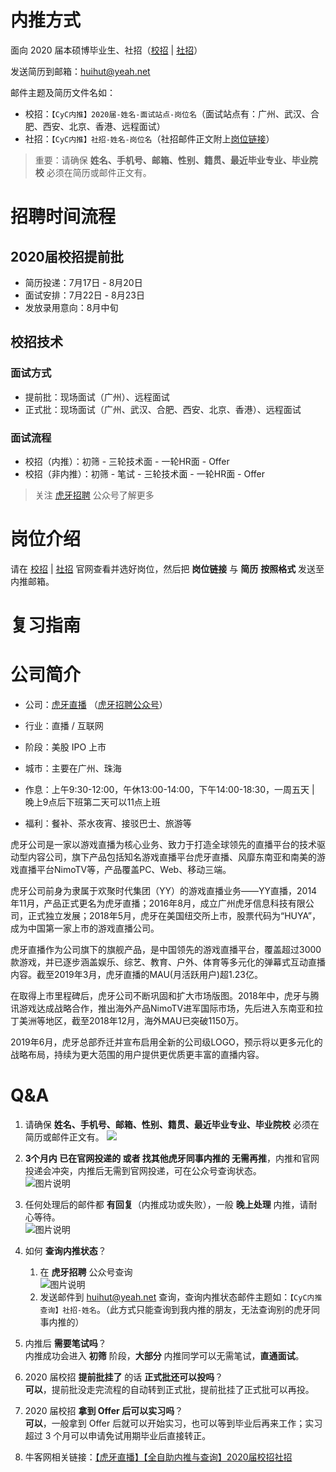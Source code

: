 # 内推方式

面向 2020 届本硕博毕业生、社招（[校招](http://hr.huya.com/campus_apply/huya/4112) | [社招](http://hr.huya.com/)）

发送简历到邮箱：<huihut@yeah.net>

邮件主题及简历文件名如：

* 校招：`【CyC内推】2020届-姓名-面试站点-岗位名`（面试站点有：广州、武汉、合肥、西安、北京、香港、远程面试）
* 社招：`【CyC内推】社招-姓名-岗位名`（社招邮件正文附上[岗位链接](http://hr.huya.com/)）

> 重要：请确保 **姓名、手机号、邮箱、性别、籍贯、最近毕业专业、毕业院校** 必须在简历或邮件正文有。

# 招聘时间流程

## 2020届校招提前批

* 简历投递：7月17日 - 8月20日
* 面试安排：7月22日 - 8月23日
* 发放录用意向：8月中旬

## 校招技术

### 面试方式

* 提前批：现场面试（广州）、远程面试
* 正式批：现场面试（广州、武汉、合肥、西安、北京、香港）、远程面试

### 面试流程

* 校招（内推）：初筛 - 三轮技术面 - 一轮HR面 - Offer
* 校招（非内推）：初筛 - 笔试 - 三轮技术面 - 一轮HR面 - Offer

> 关注 [虎牙招聘](https://mp.weixin.qq.com/s?__biz=MzU3Mjk5Njg3Mg==&mid=2247484271&idx=1&sn=a3eb6af239362ee551a1cadca2c9a823&chksm=fcc92f08cbbea61e91aeda6ce71f573df5e37b2c8ec34deae1e9fb9476351b7108b26d443b84) 公众号了解更多

# 岗位介绍

请在 [校招](http://hr.huya.com/campus_apply/huya/4112) | [社招](http://hr.huya.com/) 官网查看并选好岗位，然后把 **岗位链接** 与 **简历** **按照格式** 发送至内推邮箱。

# 复习指南

# 公司简介

* 公司：[虎牙直播](http://www.huya.com/) （[虎牙招聘公众号](https://mp.weixin.qq.com/s?__biz=MzU3Mjk5Njg3Mg==&mid=2247484271&idx=1&sn=a3eb6af239362ee551a1cadca2c9a823&chksm=fcc92f08cbbea61e91aeda6ce71f573df5e37b2c8ec34deae1e9fb9476351b7108b26d443b84)）

* 行业：直播 / 互联网

* 阶段：美股 IPO 上市

* 城市：主要在广州、珠海

* 作息：上午9:30-12:00，午休13:00-14:00，下午14:00-18:30，一周五天 | 晚上9点后下班第二天可以11点上班

* 福利：餐补、茶水夜宵、接驳巴士、旅游等

虎牙公司是一家以游戏直播为核心业务、致力于打造全球领先的直播平台的技术驱动型内容公司，旗下产品包括知名游戏直播平台虎牙直播、风靡东南亚和南美的游戏直播平台NimoTV等，产品覆盖PC、Web、移动三端。

虎牙公司前身为隶属于欢聚时代集团（YY）的游戏直播业务——YY直播，2014年11月，产品正式更名为虎牙直播；2016年8月，成立广州虎牙信息科技有限公司，正式独立发展；2018年5月，虎牙在美国纽交所上市，股票代码为“HUYA”，成为中国第一家上市的游戏直播公司。

虎牙直播作为公司旗下的旗舰产品，是中国领先的游戏直播平台，覆盖超过3000款游戏，并已逐步涵盖娱乐、综艺、教育、户外、体育等多元化的弹幕式互动直播内容。截至2019年3月，虎牙直播的MAU(月活跃用户)超1.23亿。

在取得上市里程碑后，虎牙公司不断巩固和扩大市场版图。2018年中，虎牙与腾讯游戏达成战略合作，推出海外产品NimoTV进军国际市场，先后进入东南亚和拉丁美洲等地区，截至2018年12月，海外MAU已突破1150万。

2019年6月，虎牙总部乔迁并宣布启用全新的公司级LOGO，预示将以更多元化的战略布局，持续为更大范围的用户提供更优质更丰富的直播内容。

# Q&A

1. 请确保 **姓名、手机号、邮箱、性别、籍贯、最近毕业专业、毕业院校** 必须在简历或邮件正文有。
    ![](https://huihut-img.oss-cn-shenzhen.aliyuncs.com/RecommendInfo.png)

2. **3个月内 已在官网投递的 或者 找其他虎牙同事内推的 无需再推**，内推和官网投递会冲突，内推后无需到官网投递，可在公众号查询状态。  
    ![图片说明](https://uploadfiles.nowcoder.com/images/20190302/2560217_1551522144906_C08508B6E1B8898BB67DBC9037FB4824 "图片标题") 

3. 任何处理后的邮件都 **有回复**（内推成功或失败），一般 **晚上处理** 内推，请耐心等待。  
    ![图片说明](https://uploadfiles.nowcoder.com/images/20190302/2560217_1551522506883_F90E2AC3C992929E331E16E22018C897 "图片标题") 

4. 如何 **查询内推状态**？  
    1. 在 **虎牙招聘** 公众号查询  
        ![图片说明](https://uploadfiles.nowcoder.com/images/20190306/2560217_1551873503368_82E9535112EAACF5E7526A39D2E8A780 "图片标题") 
    2. 发送邮件到 <huihut@yeah.net> 查询，查询内推状态邮件主题如：`【CyC内推查询】社招-姓名`。（此方式只能查询到我内推的朋友，无法查询别的虎牙同事内推的）

5. 内推后 **需要笔试吗**？   
    内推成功会进入 **初筛** 阶段，**大部分** 内推同学可以无需笔试，**直通面试**。

6. 2020 届校招 **提前批挂了** 的话 **正式批还可以投吗**？  
    **可以**，提前批没走完流程的自动转到正式批，提前批挂了正式批可以再投。

7. 2020 届校招 **拿到 Offer 后可以实习吗**？  
    **可以**，一般拿到 Offer 后就可以开始实习，也可以等到毕业后再来工作；实习超过 3 个月可以申请免试用期毕业后直接转正。

8. 牛客网相关链接：[【虎牙直播】【全自助内推与查询】2020届校招社招](https://www.nowcoder.com/discuss/209232)